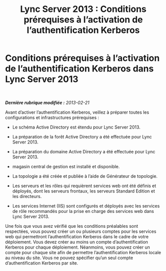﻿---
title: 'Lync Server 2013 : Conditions prérequises à l’activation de l’authentification Kerberos'
TOCTitle: Conditions prérequises à l’activation de l’authentification Kerberos
ms:assetid: 3f276a21-7476-4bc0-9fd1-59e844d2e9c1
ms:mtpsurl: https://technet.microsoft.com/fr-fr/library/Gg425909(v=OCS.15)
ms:contentKeyID: 49296988
ms.date: 05/20/2016
mtps_version: v=OCS.15
ms.translationtype: HT
---

# Conditions prérequises à l’activation de l’authentification Kerberos dans Lync Server 2013

 

_**Dernière rubrique modifiée :** 2013-02-21_

Avant d’activer l’authentification Kerberos, veillez à préparer toutes les configurations et infrastructures prérequises :

  - Le schéma Active Directory est étendu pour Lync Server 2013.

  - La préparation de la forêt Active Directory a été effectuée pour Lync Server 2013.

  - La préparation du domaine Active Directory a été effectuée pour Lync Server 2013.

  - magasin central de gestion est installé et disponible.

  - La topologie a été créée et publiée à l’aide de Générateur de topologie.

  - Les serveurs et les rôles qui requièrent services web ont été définis et déployés, dont les serveurs frontaux, les serveurs Standard Edition et les directeurs.

  - Les services Internet (IIS) sont configurés et déployés avec les services de rôle recommandés pour la prise en charge des services web dans Lync Server 2013.

Une fois que vous avez vérifié que les conditions préalables sont respectées, vous pouvez créer un ou plusieurs comptes pour les services web qui permettront l’authentification Kerberos dans le cadre de votre déploiement. Vous devez créer au moins un compte d’authentification Kerberos pour chaque déploiement. Néanmoins, vous pouvez créer un compte pour chaque site afin de permettre l’authentification Kerberos locale au niveau du site. Vous ne pouvez spécifier qu’un seul compte d’authentification Kerberos par site.

